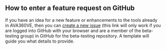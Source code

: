 ## How to enter a feature request on GitHub

If you have an idea for a new feature or enhancements to the tools already in AVA360VE, then you can [create a new issue](https://github.com/BigSoftVideo/AVA360VR-beta-testing/issues/new?assignees=ArturKovacs%2C+skandilocks%2C+codeslayer84&labels=feature+request+%3Acrown%3A&template=feature-request-or-enhancement.md&title=%5BFeature%5D+) (this link will only work if you are logged into GitHub with your browser and are a member of the beta-testing group) in GitHub for the beta-testing repository. A template will guide you what details to provide. 